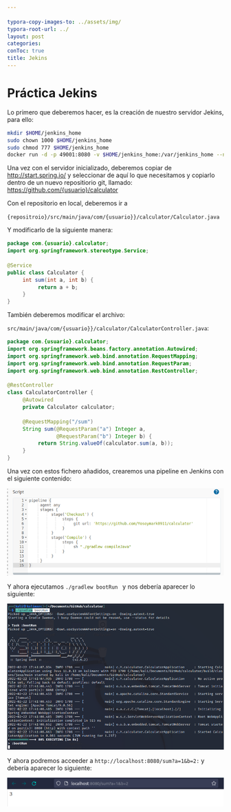 ```yaml
---

typora-copy-images-to: ../assets/img/
typora-root-url: ../
layout: post
categories: 
conToc: true
title: Jekins
---
```


# Práctica Jekins

Lo primero que deberemos hacer, es la creación de nuestro servidor Jekins, para ello:

```bash
mkdir $HOME/jenkins_home
sudo chown 1000 $HOME/jenkins_home
sudo chmod 777 $HOME/jenkins_home
docker run -d -p 49001:8080 -v $HOME/jenkins_home:/var/jenkins_home --name jenkins jenkins/jenkins:lts-jdk11
```

Una vez con el servidor inicializado, deberemos copiar de http://start.spring.io/ y seleccionar de aquí lo que necesitamos y copiarlo dentro de un nuevo repositiorio git, llamado: https://github.com/{usuario}/calculator

Con el repositorio en local, deberemos ir a 

`{repositroio}/src/main/java/com/{usuario}}/calculator/Calculator.java`

Y modificarlo de la siguiente manera:

```java
package com.{usuario}.calculator;
import org.springframework.stereotype.Service;

@Service
public class Calculator {
     int sum(int a, int b) {
          return a + b;
     }
}
```

También deberemos modificar el archivo:

`src/main/java/com/{usuario}}/calculator/CalculatorController.java`:

```java
package com.{usuario}.calculator;
import org.springframework.beans.factory.annotation.Autowired;
import org.springframework.web.bind.annotation.RequestMapping;
import org.springframework.web.bind.annotation.RequestParam;
import org.springframework.web.bind.annotation.RestController;

@RestController
class CalculatorController {
     @Autowired
     private Calculator calculator;

     @RequestMapping("/sum")
     String sum(@RequestParam("a") Integer a, 
                @RequestParam("b") Integer b) {
          return String.valueOf(calculator.sum(a, b));
     }
}
```

Una vez con estos fichero añadidos, crearemos una pipeline en Jenkins con el siguiente contenido: 

![image-20220217172339022](/assets/img/image-20220217172339022.png)

Y ahora ejecutamos `./gradlew bootRun ` y nos debería aparecer lo siguiente:

![image-20220222174214456](/assets/img/image-20220222174214456.png)



Y ahora podremos acceeder a `http://localhost:8080/sum?a=1&b=2:` y debería aparecer lo siguiente:

![image-20220222174318660](/assets/img/image-20220222174318660.png)
